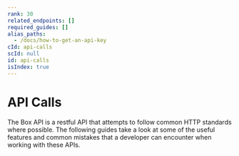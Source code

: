 ```yaml
---
rank: 30
related_endpoints: []
required_guides: []
alias_paths:
  - /docs/how-to-get-an-api-key
cId: api-calls
scId: null
id: api-calls
isIndex: true
---
```

# API Calls

The Box API is a restful API that attempts to follow common HTTP standards where possible. The following guides take a look at some of the useful features and common mistakes that a developer can encounter when working with these APIs.
